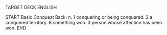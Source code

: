 TARGET DECK
ENGLISH

START
Basic
Conquest
Back: n. 1 conquering or being conquered. 2 a conquered territory. B something won. 3 person whose affection has been won.
END
